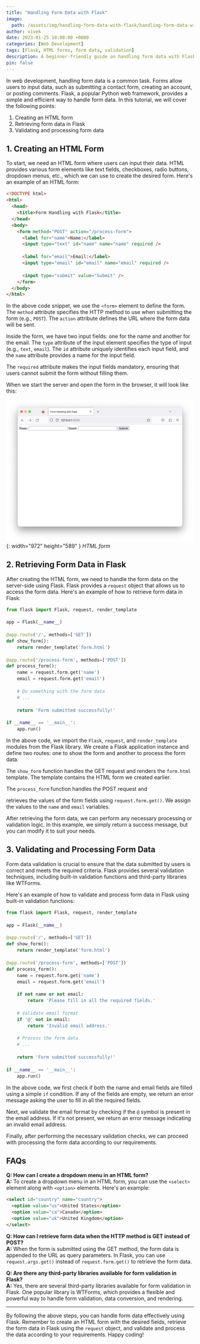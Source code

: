 ```yaml
---
title: "Handling Form Data with Flask"
image:
  path: /assets/img/handling-form-data-with-flask/handling-form-data-with-flask-p.png
author: vivek
date: 2023-01-25 10:00:00 +0000
categories: [Web Development]
tags: [Flask, HTML forms, form data, validation]
description: A beginner-friendly guide on handling form data with Flask, including creating HTML forms, retrieving form data in Flask, and validating and processing form data.
pin: false
---
```


In web development, handling form data is a common task. Forms allow users to input data, such as submitting a contact form, creating an account, or posting comments. Flask, a popular Python web framework, provides a simple and efficient way to handle form data. In this tutorial, we will cover the following points:

1. Creating an HTML form
2. Retrieving form data in Flask
3. Validating and processing form data

## 1. Creating an HTML Form

To start, we need an HTML form where users can input their data. HTML provides various form elements like text fields, checkboxes, radio buttons, dropdown menus, etc., which we can use to create the desired form. Here's an example of an HTML form:

```html
<!DOCTYPE html>
<html>
  <head>
    <title>Form Handling with Flask</title>
  </head>
  <body>
    <form method="POST" action="/process-form">
      <label for="name">Name:</label>
      <input type="text" id="name" name="name" required />

      <label for="email">Email:</label>
      <input type="email" id="email" name="email" required />

      <input type="submit" value="Submit" />
    </form>
  </body>
</html>
```

In the above code snippet, we use the `<form>` element to define the form. The `method` attribute specifies the HTTP method to use when submitting the form (e.g., `POST`). The `action` attribute defines the URL where the form data will be sent.

Inside the form, we have two input fields: one for the name and another for the email. The `type` attribute of the input element specifies the type of input (e.g., `text`, `email`). The `id` attribute uniquely identifies each input field, and the `name` attribute provides a name for the input field.

The `required` attribute makes the input fields mandatory, ensuring that users cannot submit the form without filling them.

When we start the server and open the form in the browser, it will look like this:

![HTML Form](/assets/img/handling-form-data-with-flask/html-form.png){: width="972" height="589" }
_HTML form_

## 2. Retrieving Form Data in Flask

After creating the HTML form, we need to handle the form data on the server-side using Flask. Flask provides a `request` object that allows us to access the form data. Here's an example of how to retrieve form data in Flask:

```python
from flask import Flask, request, render_template

app = Flask(__name__)

@app.route('/', methods=['GET'])
def show_form():
    return render_template('form.html')

@app.route('/process-form', methods=['POST'])
def process_form():
    name = request.form.get('name')
    email = request.form.get('email')

    # Do something with the form data
    # ...

    return 'Form submitted successfully!'

if __name__ == '__main__':
    app.run()
```

In the above code, we import the `Flask`, `request`, and `render_template` modules from the Flask library. We create a Flask application instance and define two routes: one to show the form and another to process the form data.

The `show_form` function handles the GET request and renders the `form.html` template. The template contains the HTML form we created earlier.

The `process_form` function handles the POST request and

retrieves the values of the form fields using `request.form.get()`. We assign the values to the `name` and `email` variables.

After retrieving the form data, we can perform any necessary processing or validation logic. In this example, we simply return a success message, but you can modify it to suit your needs.

## 3. Validating and Processing Form Data

Form data validation is crucial to ensure that the data submitted by users is correct and meets the required criteria. Flask provides several validation techniques, including built-in validation functions and third-party libraries like WTForms.

Here's an example of how to validate and process form data in Flask using built-in validation functions:

```python
from flask import Flask, request, render_template

app = Flask(__name__)

@app.route('/', methods=['GET'])
def show_form():
    return render_template('form.html')

@app.route('/process-form', methods=['POST'])
def process_form():
    name = request.form.get('name')
    email = request.form.get('email')

    if not name or not email:
        return 'Please fill in all the required fields.'

    # Validate email format
    if '@' not in email:
        return 'Invalid email address.'

    # Process the form data
    # ...

    return 'Form submitted successfully!'

if __name__ == '__main__':
    app.run()
```

In the above code, we first check if both the name and email fields are filled using a simple `if` condition. If any of the fields are empty, we return an error message asking the user to fill in all the required fields.

Next, we validate the email format by checking if the `@` symbol is present in the email address. If it's not present, we return an error message indicating an invalid email address.

Finally, after performing the necessary validation checks, we can proceed with processing the form data according to our requirements.

## FAQs

**Q: How can I create a dropdown menu in an HTML form?**<br>
**A:** To create a dropdown menu in an HTML form, you can use the `<select>` element along with `<option>` elements. Here's an example:

```html
<select id="country" name="country">
  <option value="us">United States</option>
  <option value="ca">Canada</option>
  <option value="uk">United Kingdom</option>
</select>
```

**Q: How can I retrieve form data when the HTTP method is GET instead of POST?**<br>
**A:** When the form is submitted using the GET method, the form data is appended to the URL as query parameters. In Flask, you can use `request.args.get()` instead of `request.form.get()` to retrieve the form data.

**Q: Are there any third-party libraries available for form validation in Flask?**<br>
**A:** Yes, there are several third-party libraries available for form validation in Flask. One popular library is WTForms, which provides a flexible and powerful way to handle form validation, data conversion, and rendering.

---

By following the above steps, you can handle form data effectively using Flask. Remember to create an HTML form with the desired fields, retrieve the form data in Flask using the `request` object, and validate and process the data according to your requirements. Happy coding!
